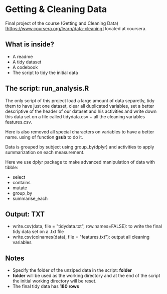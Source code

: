 # Getting & Cleaning Data
Final project of the course (Getting and Cleaning Data)[https://www.coursera.org/learn/data-cleaning] located at coursera.

## What is inside?
- A readme
- A tidy dataset
- A codebook
- The script to tidy the initial data

## The script: run_analysis.R
The only script of this project load a large amount of data separetly, tidy them to have just one dataset, clear all duplicated variables, set a better descriptive of the header of our dataset and his activities and write down this data set on a file called tidydata.csv + all the cleaning variables features.csv.

Here is also removed all special characters on variables to have a better name. using of function **gsub** to do it.

Data is grouped by subject using group_by(dplyr) and activities to apply summarization on each measurement.

Here we use dplyr package to make advanced manipulation of data with tibble:
- select
- contains
- mutate
- group_by
- summarise_each

## Output: TXT
- write.csv(data, file = "tidydata.txt", row.names=FALSE): to write the final tidy data set on a .txt file
- write.csv(colnames(data), file = "features.txt"): output all cleaning variables

## Notes
- Specify the folder of the unziped data in the script: **folder**
- **folder** will be used as the working directory and at the end of the script the initial working directory will be reset.
- The final tidy data has **180 rows**